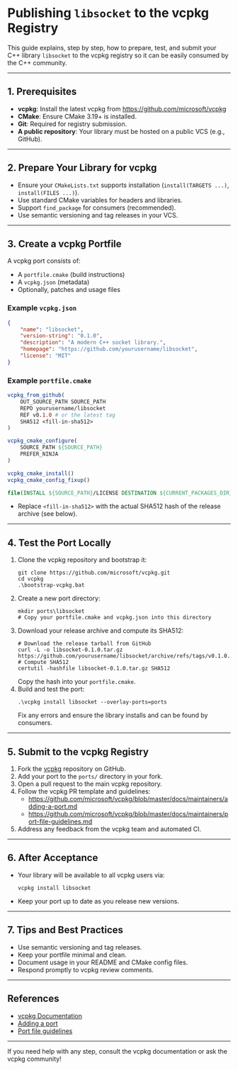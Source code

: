 # Publishing `libsocket` to the vcpkg Registry

This guide explains, step by step, how to prepare, test, and submit your C++ library `libsocket` to the vcpkg registry so it can be easily consumed by the C++ community.

---

## 1. Prerequisites

- **vcpkg**: Install the latest vcpkg from https://github.com/microsoft/vcpkg
- **CMake**: Ensure CMake 3.19+ is installed.
- **Git**: Required for registry submission.
- **A public repository**: Your library must be hosted on a public VCS (e.g., GitHub).

---

## 2. Prepare Your Library for vcpkg

- Ensure your `CMakeLists.txt` supports installation (`install(TARGETS ...)`, `install(FILES ...)`).
- Use standard CMake variables for headers and libraries.
- Support `find_package` for consumers (recommended).
- Use semantic versioning and tag releases in your VCS.

---

## 3. Create a vcpkg Portfile

A vcpkg port consists of:
- A `portfile.cmake` (build instructions)
- A `vcpkg.json` (metadata)
- Optionally, patches and usage files

### Example `vcpkg.json`
```json
{
    "name": "libsocket",
    "version-string": "0.1.0",
    "description": "A modern C++ socket library.",
    "homepage": "https://github.com/yourusername/libsocket",
    "license": "MIT"
}
```

### Example `portfile.cmake`
```cmake
vcpkg_from_github(
    OUT_SOURCE_PATH SOURCE_PATH
    REPO yourusername/libsocket
    REF v0.1.0 # or the latest tag
    SHA512 <fill-in-sha512>
)

vcpkg_cmake_configure(
    SOURCE_PATH ${SOURCE_PATH}
    PREFER_NINJA
)

vcpkg_cmake_install()
vcpkg_cmake_config_fixup()

file(INSTALL ${SOURCE_PATH}/LICENSE DESTINATION ${CURRENT_PACKAGES_DIR}/share/libsocket RENAME copyright)
```
- Replace `<fill-in-sha512>` with the actual SHA512 hash of the release archive (see below).

---

## 4. Test the Port Locally

1. Clone the vcpkg repository and bootstrap it:
   ```pwsh
   git clone https://github.com/microsoft/vcpkg.git
   cd vcpkg
   .\bootstrap-vcpkg.bat
   ```
2. Create a new port directory:
   ```pwsh
   mkdir ports\libsocket
   # Copy your portfile.cmake and vcpkg.json into this directory
   ```
3. Download your release archive and compute its SHA512:
   ```pwsh
   # Download the release tarball from GitHub
   curl -L -o libsocket-0.1.0.tar.gz https://github.com/yourusername/libsocket/archive/refs/tags/v0.1.0.tar.gz
   # Compute SHA512
   certutil -hashfile libsocket-0.1.0.tar.gz SHA512
   ```
   Copy the hash into your `portfile.cmake`.
4. Build and test the port:
   ```pwsh
   .\vcpkg install libsocket --overlay-ports=ports
   ```
   Fix any errors and ensure the library installs and can be found by consumers.

---

## 5. Submit to the vcpkg Registry

1. Fork the [vcpkg](https://github.com/microsoft/vcpkg) repository on GitHub.
2. Add your port to the `ports/` directory in your fork.
3. Open a pull request to the main vcpkg repository.
4. Follow the vcpkg PR template and guidelines:
   - https://github.com/microsoft/vcpkg/blob/master/docs/maintainers/adding-a-port.md
   - https://github.com/microsoft/vcpkg/blob/master/docs/maintainers/port-file-guidelines.md
5. Address any feedback from the vcpkg team and automated CI.

---

## 6. After Acceptance

- Your library will be available to all vcpkg users via:
  ```pwsh
  vcpkg install libsocket
  ```
- Keep your port up to date as you release new versions.

---

## 7. Tips and Best Practices

- Use semantic versioning and tag releases.
- Keep your portfile minimal and clean.
- Document usage in your README and CMake config files.
- Respond promptly to vcpkg review comments.

---

## References
- [vcpkg Documentation](https://github.com/microsoft/vcpkg/tree/master/docs)
- [Adding a port](https://github.com/microsoft/vcpkg/blob/master/docs/maintainers/adding-a-port.md)
- [Port file guidelines](https://github.com/microsoft/vcpkg/blob/master/docs/maintainers/port-file-guidelines.md)

---

If you need help with any step, consult the vcpkg documentation or ask the vcpkg community!
